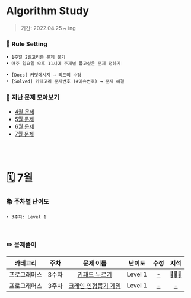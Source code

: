 # Algorithm Study
> 기간: 2022.04.25 ~ ing  

### 📌 Rule Setting
    • 1주일 2알고리즘 문제 풀기
    • 매주 일요일 오후 11시에 주제별 풀고싶은 문제 정하기

```
• [Docs] 커밋메시지 → 리드미 수정
• [Solved] 카테고리 문제번호 (#이슈번호) → 문제 해결 
```

### 👀 지난 문제 모아보기
- [4월 문제](모아보기/4월문제.md)
- [5월 문제](모아보기/5월문제.md)
- [6월 문제](모아보기/6월문제.md)
- [7월 문제](모아보기/7월문제.md)

</br></br>

# 🗓 7월
### 📚 주차별 난이도
    • 3주차: Level 1
</br>

### ✏️ 문제풀이
| 카테고리 | 주차 | 문제 이름 | 난이도 | 수정 | 지석 |  
| :----------: | :----------: | :----------: | :----------: | :----------: | :----------: | 
| 프로그래머스 | 3주차 | [키패드 누르기](https://school.programmers.co.kr/learn/courses/30/lessons/67256) | Level 1 | [-](-) | [🙆🏻‍♂️](지석/Implementation/Programmers67256.md) |
| 프로그래머스 | 3주차 | [크레인 인형뽑기 게임](https://school.programmers.co.kr/learn/courses/30/lessons/64061) | Level 1 | [-](-) | [-](-) |
